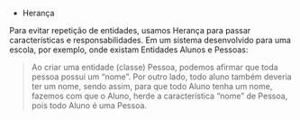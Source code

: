 - Herança

Para evitar repetição de entidades, usamos Herança para passar características e responsabilidades. Em um sistema desenvolvido para uma escola, por exemplo, onde existam Entidades Alunos e Pessoas: 

>Ao criar uma entidade (classe) Pessoa, podemos afirmar que toda pessoa possui um “nome”. Por outro lado, todo aluno também deveria ter um nome, sendo assim, para que todo Aluno tenha um nome, fazemos com que o Aluno, herde a característica “nome” de Pessoa, pois todo Aluno é uma Pessoa.
